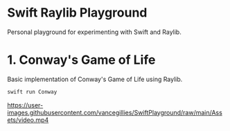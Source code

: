 # Swift Raylib Playground

Personal playground for experimenting with Swift and Raylib.

# 1. Conway's Game of Life
Basic implementation of Conway's Game of Life using Raylib.
```bash
swift run Conway
```
https://user-images.githubusercontent.com/vancegillies/SwiftPlayground/raw/main/Assets/video.mp4
